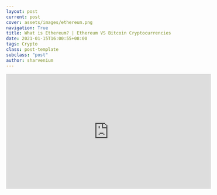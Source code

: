 ```yaml
---
layout: post
current: post
cover: assets/images/ethereum.png
navigation: True
title: What is Ethereum? | Ethereum VS Bitcoin Cryptocurrencies
date: 2021-01-15T16:00:55+08:00
tags: Crypto
class: post-template
subclass: "post"
author: sharvenium
---
```


<iframe width="560" height="315" src="https://www.youtube.com/embed/rLft1wkP8jk" frameborder="0" allow="accelerometer; autoplay; clipboard-write; encrypted-media; gyroscope; picture-in-picture" allowfullscreen></iframe>